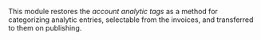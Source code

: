 This module restores the *account analytic tags* as a method for
categorizing analytic entries, selectable from the invoices, and
transferred to them on publishing.
